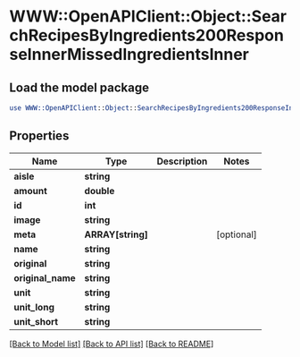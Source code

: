 # WWW::OpenAPIClient::Object::SearchRecipesByIngredients200ResponseInnerMissedIngredientsInner

## Load the model package
```perl
use WWW::OpenAPIClient::Object::SearchRecipesByIngredients200ResponseInnerMissedIngredientsInner;
```

## Properties
Name | Type | Description | Notes
------------ | ------------- | ------------- | -------------
**aisle** | **string** |  | 
**amount** | **double** |  | 
**id** | **int** |  | 
**image** | **string** |  | 
**meta** | **ARRAY[string]** |  | [optional] 
**name** | **string** |  | 
**original** | **string** |  | 
**original_name** | **string** |  | 
**unit** | **string** |  | 
**unit_long** | **string** |  | 
**unit_short** | **string** |  | 

[[Back to Model list]](../README.md#documentation-for-models) [[Back to API list]](../README.md#documentation-for-api-endpoints) [[Back to README]](../README.md)


